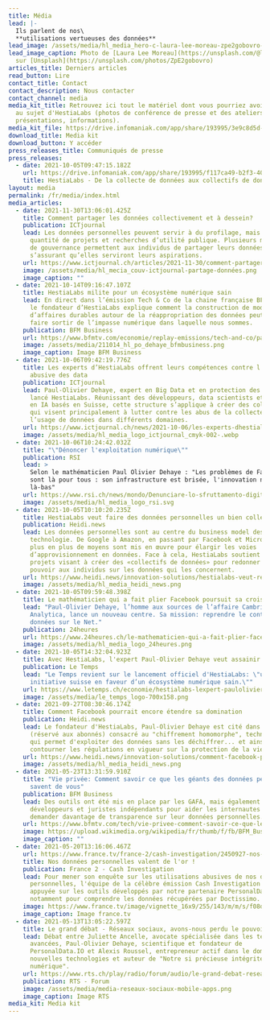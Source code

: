 ```yaml
---
title: Média
lead: |-
  Ils parlent de nos\
  **utilisations vertueuses des données**
lead_image: /assets/media/hl_media_hero-c-laura-lee-moreau-zpe2gobovro-unsplash-c.jpeg
lead_image_caption: Photo de [Laura Lee Moreau](https://unsplash.com/@laura_lee)
  sur [Unsplash](https://unsplash.com/photos/ZpE2gobovro)
articles_title: Derniers articles
read_button: Lire
contact_title: Contact
contact_description: Nous contacter
contact_channel: media
media_kit_title: Retrouvez ici tout le matériel dont vous pourriez avoir besoin
  au sujet d'HestiaLabs (photos de conférence de presse et des ateliers, logos,
  présentations, informations).
media_kit_file: https://drive.infomaniak.com/app/share/193995/3e9c8d5d-81f9-4a89-87e2-32a2678425b5
download_title: Media kit
download_button: Y accéder
press_releases_title: Communiqués de presse
press_releases:
  - date: 2021-10-05T09:47:15.182Z
    url: https://drive.infomaniak.com/app/share/193995/f117ca49-b2f3-400f-8510-f79790e9813b
    title: HestiaLabs - De la collecte de données aux collectifs de données
layout: media
permalink: /fr/media/index.html
media_articles:
  - date: 2021-11-30T13:06:01.425Z
    title: Comment partager les données collectivement et à dessein?
    publication: ICTjournal
    lead: Les données personnelles peuvent servir à du profilage, mais aussi à
      quantité de projets et recherches d’utilité publique. Plusieurs mécanismes
      de gouvernance permettent aux individus de partager leurs données en
      s’assurant qu’elles serviront leurs aspirations.
    url: https://www.ictjournal.ch/articles/2021-11-30/comment-partager-les-donnees-collectivement-et-a-dessein
    image: /assets/media/hl_mecia_couv-ictjournal-partage-données.png
    image_caption: ""
  - date: 2021-10-14T09:16:47.107Z
    title: HestiaLabs milite pour un écosystème numérique sain
    lead: En direct dans l’émission Tech & Co de la chaine française BFM Business,
      le fondateur d’HestiaLabs explique comment la construction de modèles
      d’affaires durables autour de la réappropriation des données peut nous
      faire sortir de l’impasse numérique dans laquelle nous sommes.
    publication: BFM Business
    url: https://www.bfmtv.com/economie/replay-emissions/tech-and-co/paul-olivier-dehaye-hestia-labs-hestia-labs-milite-pour-un-ecosysteme-numerique-sain-14-10_VN-202110140543.html
    image: /assets/media/211014_hl_po_dehaye_bfmbusiness.png
    image_caption: Image BFM Business
  - date: 2021-10-06T09:42:19.776Z
    title: Les experts d’HestiaLabs offrent leurs compétences contre l’exploitation
      abusive des data
    publication: ICTjournal
    lead: Paul-Olivier Dehaye, expert en Big Data et en protection des données, a
      lancé HestiaLabs. Réunissant des développeurs, data scientists et experts
      en IA basés en Suisse, cette structure s’applique à créer des collectifs
      qui visent principalement à lutter contre les abus de la collecte et de
      l’usage de données dans différents domaines.
    url: https://www.ictjournal.ch/news/2021-10-06/les-experts-dhestialabs-offrent-leurs-competences-contre-lexploitation-abusive-des
    image: /assets/media/hl_media_logo_ictjournal_cmyk-002-.webp
  - date: 2021-10-06T10:24:42.032Z
    title: "\"Dénoncer l'exploitation numérique\""
    publication: RSI
    lead: >
      Selon le mathématicien Paul Olivier Dehaye : "Les problèmes de Facebook
      sont là pour tous : son infrastructure est brisée, l'innovation n'est plus
      là-bas"
    url: https://www.rsi.ch/news/mondo/Denunciare-lo-sfruttamento-digitale-14775588.html
    image: /assets/media/hl_media_logo_rsi.svg
  - date: 2021-10-05T10:10:20.235Z
    title: HestiaLabs veut faire des données personnelles un bien collectif
    publication: Heidi.news
    lead: Les données personnelles sont au centre du business model des géants de la
      technologie. De Google à Amazon, en passant par Facebook et Microsoft, de
      plus en plus de moyens sont mis en œuvre pour élargir les voies
      d’approvisionnement en données. Face à cela, HestiaLabs soutient des
      projets visant à créer des «collectifs de données» pour redonner le
      pouvoir aux individus sur les données qui les concernent.
    url: https://www.heidi.news/innovation-solutions/hestialabs-veut-rendre-aux-individus-le-pouvoir-sur-leurs-donnees
    image: /assets/media/hl_media_heidi_news.png
  - date: 2021-10-05T09:59:48.398Z
    title: Le mathématicien qui a fait plier Facebook poursuit sa croisade à Genève
    lead: "Paul-Olivier Dehaye, l’homme aux sources de l’affaire Cambridge
      Analytica, lance un nouveau centre. Sa mission: reprendre le contrôle des
      données sur le Net."
    publication: 24heures
    url: https://www.24heures.ch/le-mathematicien-qui-a-fait-plier-facebook-poursuit-sa-croisade-a-geneve-954234255892
    image: /assets/media/hl_media_logo_24heures.png
  - date: 2021-10-05T14:32:04.923Z
    title: Avec HestiaLabs, l'expert Paul-Olivier Dehaye veut assainir le web
    publication: Le Temps
    lead: "Le Temps revient sur le lancement officiel d'HestiaLabs: \"une nouvelle
      initiative suisse en faveur d’un écosystème numérique sain.\""
    url: https://www.letemps.ch/economie/hestialabs-lexpert-paulolivier-dehaye-veut-assainir-web
    image: /assets/media/le_temps_logo-700x158.png
  - date: 2021-09-27T08:30:46.174Z
    title: Comment Facebook pourrait encore étendre sa domination
    publication: Heidi.news
    lead: Le fondateur d'HestiaLabs, Paul-Olivier Dehaye est cité dans cet article
      (réservé aux abonnés) consacré au "chiffrement homomorphe", technologie
      qui permet d'exploiter des données sans les déchiffrer... et ainsi de
      contourner les régulations en vigueur sur la protection de la vie privée.
    url: https://www.heidi.news/innovation-solutions/comment-facebook-pourrait-encore-etendre-sa-domination
    image: /assets/media/hl_media_heidi_news.png
  - date: 2021-05-23T13:31:59.910Z
    title: "Vie privée: Comment savoir ce que les géants des données personnelles
      savent de vous"
    publication: BFM Business
    lead: Des outils ont été mis en place par les GAFA, mais également par des
      développeurs et juristes indépendants pour aider les internautes à
      demander davantage de transparence sur leur données personnelles.
    url: https://www.bfmtv.com/tech/vie-privee-comment-savoir-ce-que-les-geants-des-donnees-personnelles-savent-de-vous_AN-202105230004.html
    image: https://upload.wikimedia.org/wikipedia/fr/thumb/f/fb/BFM_Business_logo_2016.svg/1024px-BFM_Business_logo_2016.svg.png
    image_caption: ""
  - date: 2021-05-20T13:16:06.467Z
    url: https://www.france.tv/france-2/cash-investigation/2450927-nos-donnees-personnelles-valent-de-l-or.html
    title: Nos données personnelles valent de l'or !
    publication: France 2 - Cash Investigation
    lead: Pour mener son enquête sur les utilisations abusives de nos données
      personnelles, l'équipe de la célèbre émission Cash Investigation s’est
      appuyée sur les outils développés par notre partenaire PersonalData.io,
      notamment pour comprendre les données récupérées par Doctissimo.
    image: https://www.france.tv/image/vignette_16x9/255/143/m/m/s/f08d7611-phpwonsmm_png.jpg
    image_caption: Image france.tv
  - date: 2021-05-13T13:05:22.597Z
    title: Le grand débat - Réseaux sociaux, avons-nous perdu le pouvoir?
    lead: Débat entre Juliette Ancelle, avocate spécialisée dans les technologies
      avancées, Paul-Olivier Dehaye, scientifique et fondateur de
      PersonalData.IO et Alexis Roussel, entrepreneur actif dans le domaine des
      nouvelles technologies et auteur de "Notre si précieuse intégrité
      numérique".
    url: https://www.rts.ch/play/radio/forum/audio/le-grand-debat-reseaux-sociaux-avons-nous-perdu-le-pouvoir?id=12176867
    publication: RTS - Forum
    image: /assets/media/media-reseaux-sociaux-mobile-apps.png
    image_caption: Image RTS
media_kit: Media kit
---
```


